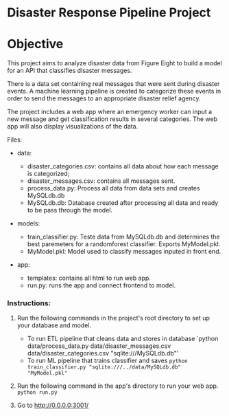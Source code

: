 # Disaster Response Pipeline Project

# Objective
This project aims to analyze disaster data from Figure Eight to build a model for an API that classifies disaster messages. 

There is a data set containing real messages that were sent during disaster events. A machine learning pipeline is created to categorize these events in order to send the messages to an appropriate disaster relief agency.

The project includes a web app where an emergency worker can input a new message and get classification results in several categories. The web app will also display visualizations of the data.

Files:
- data:
    - disaster_categories.csv: contains all data about how each message is categorized;
    - disaster_messages.csv: contains all messages sent.
    - process_data.py: Process all data from data sets and creates MySQLdb.db
    - MySQLdb.db: Database created after processing all data and ready to be pass through the model.

- models:
    - train_classifier.py: Teste data from MySQLdb.db and determines the best paremeters for a randomforest classifier. Exports MyModel.pkl.
    - MyModel.pkl: Model used to classify messages inputed in front end.  

- app:
    - templates: contains all html to run web app.
    - run.py: runs the app and connect frontend to model. 

### Instructions:
1. Run the following commands in the project's root directory to set up your database and model.

    - To run ETL pipeline that cleans data and stores in database
        `python data/process_data.py data/disaster_messages.csv data/disaster_categories.csv "sqlite:///MySQLdb.db"'
    - To run ML pipeline that trains classifier and saves
        `python train_classifier.py "sqlite:///../data/MySQLdb.db" "MyModel.pkl"`

2. Run the following command in the app's directory to run your web app.
    `python run.py`

3. Go to http://0.0.0.0:3001/
